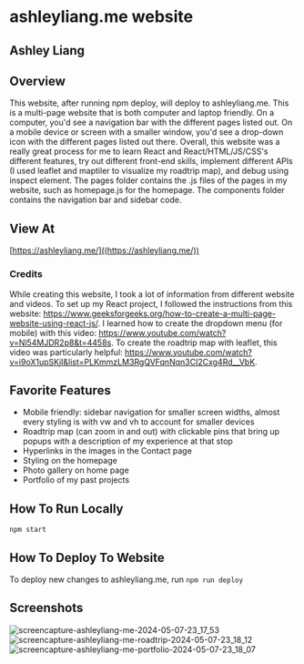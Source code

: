 # ashleyliang.me website
## Ashley Liang


## Overview
This website, after running npm deploy, will deploy to ashleyliang.me. This is a multi-page website that is both computer and laptop friendly. On a computer, you'd see a navigation bar with the different pages listed out. On a mobile device or screen with a smaller window, you'd see a drop-down icon with the different pages listed out there. Overall, this website was a really great process for me to learn React and React/HTML/JS/CSS's different features, try out different front-end skills, implement different APIs (I used leaflet and maptiler to visualize my roadtrip map), and debug using inspect element. The pages folder contains the .js files of the pages in my website, such as homepage.js for the homepage. The components folder contains the navigation bar and sidebar code.

## View At
[https://ashleyliang.me/]((https://ashleyliang.me/))

### Credits
While creating this website, I took a lot of information from different website and videos. To set up my React project, I followed the instructions from this website: https://www.geeksforgeeks.org/how-to-create-a-multi-page-website-using-react-js/. I learned how to create the dropdown menu (for mobile) with this video: https://www.youtube.com/watch?v=Nl54MJDR2p8&t=4458s. To create the roadtrip map with leaflet, this video was particularly helpful: https://www.youtube.com/watch?v=i9oX1upSKjI&list=PLKmmzLM3RgQVFqnNqn3CI2Cxg4Rd__VbK.

## Favorite Features
- Mobile friendly: sidebar navigation for smaller screen widths, almost every styling is with vw and vh to account for smaller devices
- Roadtrip map (can zoom in and out) with clickable pins that bring up popups with a description of my experience at that stop
- Hyperlinks in the images in the Contact page
- Styling on the homepage
- Photo gallery on home page
- Portfolio of my past projects


## How To Run Locally
`npm start`

## How To Deploy To Website
To deploy new changes to ashleyliang.me, run `npm run deploy`

## Screenshots
![screencapture-ashleyliang-me-2024-05-07-23_17_53](https://github.com/ashleyliangg/ashleyliang.me-react/assets/102703391/7f9bd8d7-c21d-4f58-9ed0-87975a9537b2)
![screencapture-ashleyliang-me-roadtrip-2024-05-07-23_18_12](https://github.com/ashleyliangg/ashleyliang.me-react/assets/102703391/b3f5a531-dedf-4604-95ec-77f71683b3c6)
![screencapture-ashleyliang-me-portfolio-2024-05-07-23_18_07](https://github.com/ashleyliangg/ashleyliang.me-react/assets/102703391/ecc5a830-cf79-4c57-93bd-d15fca0e2e9d)

